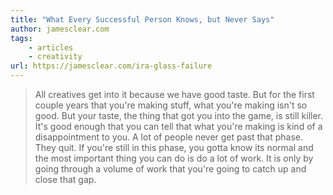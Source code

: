```yaml
---
title: "What Every Successful Person Knows, but Never Says"
author: jamesclear.com
tags: 
    - articles  
    - creativity
url: https://jamesclear.com/ira-glass-failure
---
```


> All creatives get into it because we have good taste. But for the first couple years that you're making stuff, what you're making isn't so good. But your taste, the thing that got you into the game, is still killer. It's good enough that you can tell that what you're making is kind of a disappointment to you. A lot of people never get past that phase. They quit.
>  If you're still in this phase, you gotta know its normal and the most important thing you can do is do a lot of work. It is only by going through a volume of work that you're going to catch up and close that gap.



